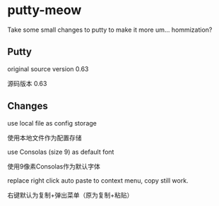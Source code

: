 putty-meow
==========

Take some small changes to putty to make it more um... hommization?

## Putty
original source version 0.63

源码版本 0.63

## Changes
use local file as config storage

使用本地文件作为配置存储

use Consolas (size 9) as default font

使用9像素Consolas作为默认字体

replace right click auto paste to context menu, copy still work.

右键默认为复制+弹出菜单（原为复制+粘贴）
